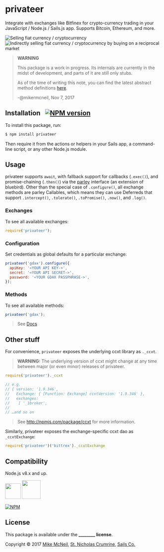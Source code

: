 # privateer

Integrate with exchanges like Bitfinex for crypto-currency trading in your JavaScript / Node.js / Sails.js app.  Supports Bitcoin, Ethereum, and more.

![Selling fiat currency / cryptocurrency](https://user-images.githubusercontent.com/618009/32758679-3a88ac92-c8ab-11e7-9d94-0891afcc22f4.png)
![Indirectly selling fiat currency / cryptocurrency by buying on a reciprocal market](https://user-images.githubusercontent.com/618009/32758667-280b1a78-c8ab-11e7-8e13-c00d28107f9f.png)


> **WARNING**
>
> This package is a work in progress.  Its internals are currently in the midst of development, and parts of it are still only stubs.
>
> As of the time of writing this note, you can find the latest abstract method definitions [here](https://github.com/mikermcneil/privateer/tree/master/lib/abstract-interface-for-exchanges/methods).
>
> -@mikermcneil, Nov 7, 2017

## Installation &nbsp; [![NPM version](https://badge.fury.io/js/privateer.svg)](http://badge.fury.io/js/privateer)

To install this package, run:

```bash
$ npm install privateer
```

Then require it from the actions or helpers in your Sails app, a command-line script, or any other Node.js module.

## Usage

privateer supports `await`, with fallback support for callbacks (`.exec()`), and promise-chaining (`.then()`) via the [parley](https://npmjs.com/package/parley) interface (an extension of bluebird).  Other than the special case of `.configure()`, all exchange methods are parley Callables, which means they can use Deferreds that support `.intercept()`, `.tolerate()`, `.toPromise()`, `.now()`, and `.log()`.

### Exchanges

To see all available exchanges:

```js
require('privateer');
```


### Configuration

Set credentials as global defaults for a particular exchange:

```js
privateer('gdax').configure({
  apiKey: '«YOUR API KEY->',
  secret: '«YOUR API SECRET->',
  password: '«YOUR GDAX PASSPHRASE->',
});
```

### Methods

To see all available methods:

```js
privateer('gdax');
```


> See [Docs](https://github.com/mikermcneil/privateer/tree/master/lib/abstract-interface-for-exchanges/methods)


## Other stuff

For convenience, `privateer` exposes the underlying ccxt library as `._ccxt`.

> **WARNING:** The underlying version of ccxt might change at any time between major (or even minor) releases of privateer.

```js
require('privateer')._ccxt

// e.g.
// { version: '1.9.346',
//   Exchange: { [Function: Exchange] ccxtVersion: '1.9.346' },
//   exchanges:
//    [ '_1broker',
//
// …and so on
```

> See http://npmjs.com/package/ccxt for more information.

Similarly, privateer exposes the exchange-specific ccxt dao as `_ccxtExchange`:

```js
require('privateer')('bittrex')._ccxtExchange
```



## Compatibility

Node.js v8.x and up.

<a href="https://sailsjs.com"><img width="50" src="https://camo.githubusercontent.com/9e49073459ed4e0e2687b80eaf515d87b0da4a6b/687474703a2f2f62616c64657264617368792e6769746875622e696f2f7361696c732f696d616765732f6c6f676f2e706e67" /></a>&nbsp;<a href="http://nodejs.org"><img width="60" src="https://user-images.githubusercontent.com/618009/28782759-c62f8f20-75d3-11e7-8a83-32fb52178416.png" /></a>

[![NPM](https://nodei.co/npm/privateer.png?downloads=true)](http://npmjs.com/package/privateer)

## License

This package is available under the **________ license**.

Copyright &copy; 2017 [Mike McNeil](https://twitter.com/mikermcneil), [St. Nicholas Crumrine](https://github.com/uncletammy), [Sails Co.](https://sailsjs.com/about)


